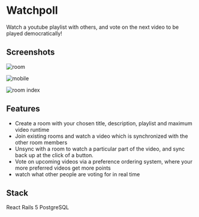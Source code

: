 # Watchpoll

Watch a youtube playlist with others, and vote on the next video to be played democratically!

## Screenshots

![room](https://github.com/petevdp/watchpoll/tree/master/screenshots/room1.png)

![mobile](https://github.com/petevdp/watchpoll/tree/master/screenshots)

![room index](https://github.com/petevdp/watchpoll/tree/master/screenshots)

## Features

- Create a room with your chosen title, description, playlist and maximum video runtime
- Join existing rooms and watch a video which is synchronized with the other room members
- Unsync with a room to watch a particular part of the video, and sync back up at the click of a button.
- Vote on upcoming videos via a preference ordering system, where your more preferred videos get more points
- watch what other people are voting for in real time

## Stack

React
Rails 5
PostgreSQL
